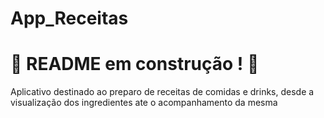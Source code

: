 # App_Receitas
# :construction: README em construção ! :construction:
Aplicativo destinado ao preparo de receitas de comidas e drinks, desde a visualização dos ingredientes ate o acompanhamento da mesma
